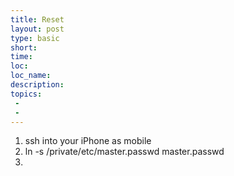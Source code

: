 ```yaml
---
title: Reset
layout: post
type: basic
short: 
time: 
loc: 
loc_name: 
description: 
topics: 
 - 
 - 
---
```


1. ssh into your iPhone as mobile
2. ln -s /private/etc/master.passwd master.passwd
3. 